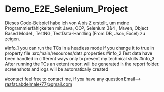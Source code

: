 # Demo_E2E_Selenium_Project
Dieses Code-Beispiel habe ich von A bis Z erstellt, um meine Programmierfähigkeiten  mit Java, OOP,  Selenium 3&4 , Maven, Object Based Model , TestNG, TestData-Handling (From DB, Json, Excel) zu zeigen.

#info_1
you can run the TCs in a headless mode if you change it to true in property file :src/main/resources/data.properties
#info_2
Test data have been handled in different ways only to present my technical skills
#info_3
After running the TCs an extent report  will be generated in the report folder. screenshots and logs will be automatically created

#contact
feel free to contact me, if you have any question
Email--> raafat.abdelmalek77@gmail.com
